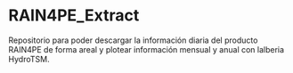 # RAIN4PE_Extract
Repositorio para poder descargar la información diaria del producto RAIN4PE de forma areal y plotear información mensual y anual
con lalberia HydroTSM.

